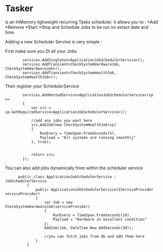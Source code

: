 # Tasker 
is an InMemory lighweight recurring Tasks scheduler.
it allows you to :
*Add
*Remove
*Start
*Stop
and Schedule Jobs to be run on extact date and time.

Adding a new Scheduler Service is very simple :

First make sure you DI all your Jobs

            services.AddSingleton<ApplicationJobSchedulerService>();
            services.AddTransient<CheckSystemHardwareJob, CheckSystemHardwareJob>();
            services.AddTransient<CheckSystemHealthJob, CheckSystemHealthJob>();

Then register your SchedulerService

            services.AddHostedService<ApplicationJobSchedulerService>(sp =>
            {
                var srv = sp.GetRequiredService<ApplicationJobSchedulerService>();
                
                //add any jobs you want here
                srv.AddJob(new CheckSystemHealthJob(sp)
                {
                    RunEvery = TimeSpan.FromSeconds(5),
                    Payload = "All systems are running smoothly"
                }, true);


                return srv;
            });
            
You can also add jobs dynamically from within the scheduler service

          public class ApplicationJobSchedulerService : JobSchedulerService
              {
                  public ApplicationJobSchedulerService(IServiceProvider serviceProvider)
                  {
                      var Job = new CheckSystemHardwareJob(serviceProvider)
                      {
                          RunEvery = TimeSpan.FromSeconds(10),
                          Payload = "Hardware in excellent condition"
                      };
                      AddJob(Job, DateTime.Now.AddSeconds(30));

                      //you can fetch jobs from db and add them here
                  }
              }
